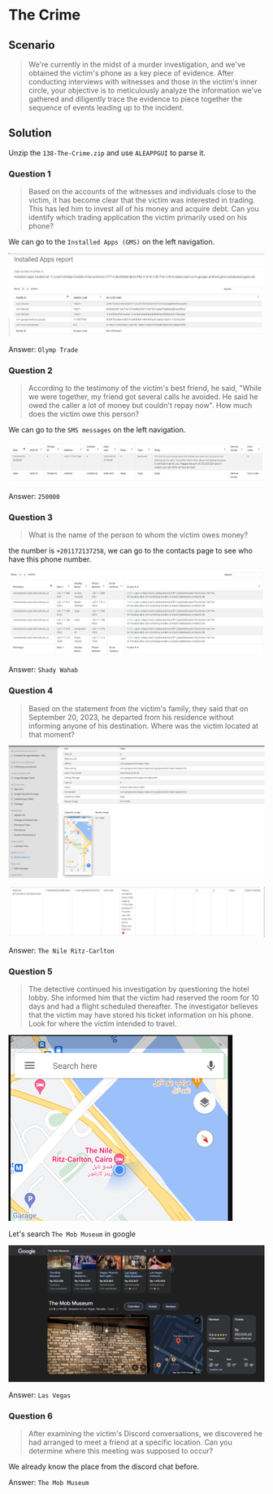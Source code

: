 # The Crime

## Scenario
> We're currently in the midst of a murder investigation, and we've obtained the victim's phone as a key piece of evidence. After conducting interviews with witnesses and those in the victim's inner circle, your objective is to meticulously analyze the information we've gathered and diligently trace the evidence to piece together the sequence of events leading up to the incident.

## Solution

Unzip the `138-The-Crime.zip` and use `ALEAPPGUI` to parse it.

### Question 1
> Based on the accounts of the witnesses and individuals close to the victim, it has become clear that the victim was interested in trading. This has led him to invest all of his money and acquire debt. Can you identify which trading application the victim primarily used on his phone?

We can go to the `Installed Apps (GMS)` on the left navigation.

![alt text](img/image-1.png)

Answer: `Olymp Trade`

### Question 2
> According to the testimony of the victim's best friend, he said, "While we were together, my friend got several calls he avoided. He said he owed the caller a lot of money but couldn't repay now". How much does the victim owe this person?

We can go to the `SMS messages` on the left navigation.

![alt text](img/image-2.png)

Answer: `250000`

### Question 3
> What is the name of the person to whom the victim owes money?

the number is `+201172137258`, we can go to the contacts page to see who have this phone number.

![alt text](img/image-3.png)

Answer: `Shady Wahab`

### Question 4
> Based on the statement from the victim's family, they said that on September 20, 2023, he departed from his residence without informing anyone of his destination. Where was the victim located at that moment?

![alt text](img/image-4.png)

![alt text](img/image-6.png)

Answer: `The Nile Ritz-Carlton`

### Question 5
> The detective continued his investigation by questioning the hotel lobby. She informed him that the victim had reserved the room for 10 days and had a flight scheduled thereafter. The investigator believes that the victim may have stored his ticket information on his phone. Look for where the victim intended to travel.

![alt text](img/image-5.png)

Let's search `The Mob Museum` in google

![alt text](img/image-7.png)

Answer: `Las Vegas`

### Question 6
> After examining the victim's Discord conversations, we discovered he had arranged to meet a friend at a specific location. Can you determine where this meeting was supposed to occur?

We already know the place from the discord chat before.

Answer: `The Mob Museum`